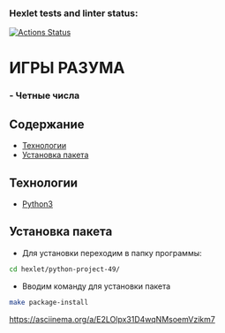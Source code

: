 ### Hexlet tests and linter status:
[![Actions Status](https://github.com/pavelkoA/python-project-49/workflows/hexlet-check/badge.svg)](https://github.com/pavelkoA/python-project-49/actions)

<h1>ИГРЫ РАЗУМА</h1>

<h3>- Четные числа</h3>


## Содержание
- [Технологии](#технологии)
- [Установка пакета](#установка-пакета)

## Технологии
- [Python3](https://www.python.org/)

## Установка пакета
- Для установки переходим в папку программы:
```sh
cd hexlet/python-project-49/
```
- Вводим команду для установки пакета
```sh
make package-install
```
https://asciinema.org/a/E2LOlpx31D4wqNMsoemVzikm7
